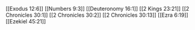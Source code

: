 [[Exodus 12:6]]
[[Numbers 9:3]]
[[Deuteronomy 16:1]]
[[2 Kings 23:21]]
[[2 Chronicles 30:1]]
[[2 Chronicles 30:2]]
[[2 Chronicles 30:13]]
[[Ezra 6:19]]
[[Ezekiel 45:21]]
